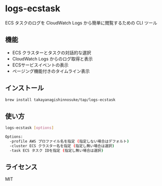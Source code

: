 # logs-ecstask

ECS タスクのログを CloudWatch Logs から簡単に閲覧するための CLI ツール

## 機能

- ECS クラスターとタスクの対話的な選択
- CloudWatch Logs からのログ取得と表示
- ECSサービスイベントの表示
- ページング機能付きのタイムライン表示

## インストール

```bash
brew install takayanagishinnosuke/tap/logs-ecstask
```

## 使い方

```bash
logs-ecstask [options]

Options:
  -profile AWS プロファイル名を指定 (指定しない場合はデフォルト)
  -cluster ECS クラスター名を指定 (指定し無い場合は選択)
  -task ECS タスク IDを指定 (指定し無い場合は選択)
```

## ライセンス
MIT
